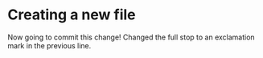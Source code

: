 # Creating a new file

Now going to commit this change!
Changed the full stop to an exclamation mark in the previous line.
